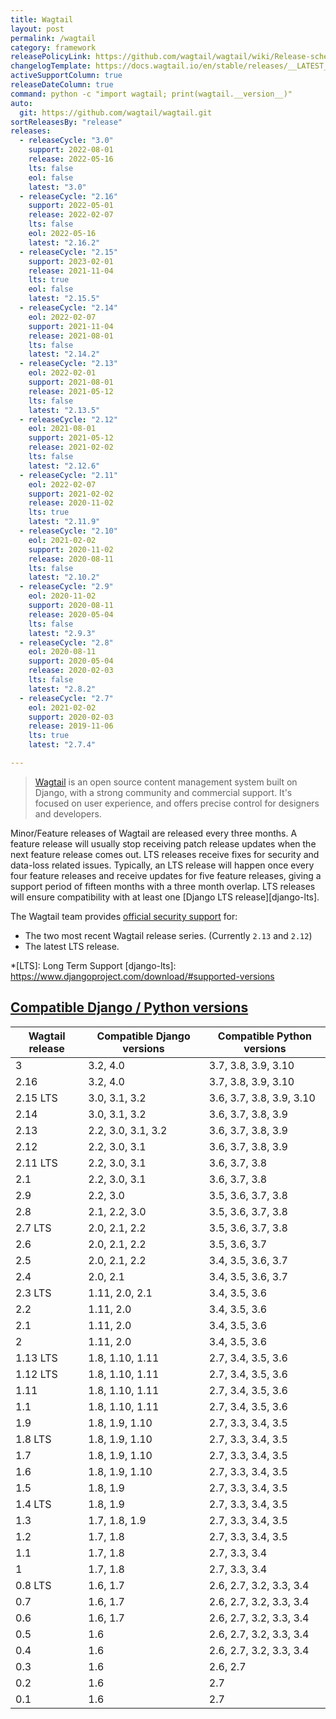 ```yaml
---
title: Wagtail
layout: post
permalink: /wagtail
category: framework
releasePolicyLink: https://github.com/wagtail/wagtail/wiki/Release-schedule
changelogTemplate: https://docs.wagtail.io/en/stable/releases/__LATEST__.html
activeSupportColumn: true
releaseDateColumn: true
command: python -c "import wagtail; print(wagtail.__version__)"
auto:
  git: https://github.com/wagtail/wagtail.git
sortReleasesBy: "release"
releases:
  - releaseCycle: "3.0"
    support: 2022-08-01
    release: 2022-05-16
    lts: false
    eol: false
    latest: "3.0"
  - releaseCycle: "2.16"
    support: 2022-05-01
    release: 2022-02-07
    lts: false
    eol: 2022-05-16
    latest: "2.16.2"
  - releaseCycle: "2.15"
    support: 2023-02-01
    release: 2021-11-04
    lts: true
    eol: false
    latest: "2.15.5"
  - releaseCycle: "2.14"
    eol: 2022-02-07
    support: 2021-11-04
    release: 2021-08-01
    lts: false
    latest: "2.14.2"
  - releaseCycle: "2.13"
    eol: 2022-02-01
    support: 2021-08-01
    release: 2021-05-12
    lts: false
    latest: "2.13.5"
  - releaseCycle: "2.12"
    eol: 2021-08-01
    support: 2021-05-12
    release: 2021-02-02
    lts: false
    latest: "2.12.6"
  - releaseCycle: "2.11"
    eol: 2022-02-07
    support: 2021-02-02
    release: 2020-11-02
    lts: true
    latest: "2.11.9"
  - releaseCycle: "2.10"
    eol: 2021-02-02
    support: 2020-11-02
    release: 2020-08-11
    lts: false
    latest: "2.10.2"
  - releaseCycle: "2.9"
    eol: 2020-11-02
    support: 2020-08-11
    release: 2020-05-04
    lts: false
    latest: "2.9.3"
  - releaseCycle: "2.8"
    eol: 2020-08-11
    support: 2020-05-04
    release: 2020-02-03
    lts: false
    latest: "2.8.2"
  - releaseCycle: "2.7"
    eol: 2021-02-02
    support: 2020-02-03
    release: 2019-11-06
    lts: true
    latest: "2.7.4"

---
```


> [Wagtail](https://wagtail.io/) is an open source content management system built on Django, with a strong community and commercial support. It's focused on user experience, and offers precise control for designers and developers.

Minor/Feature releases of Wagtail are released every three months. A feature release will usually stop receiving patch release updates when the next feature release comes out. LTS releases receive fixes for security and data-loss related issues. Typically, an LTS release will happen once every four feature releases and receive updates for five feature releases, giving a support period of fifteen months with a three month overlap. LTS releases will ensure compatibility with at least one [Django LTS release][django-lts].

The Wagtail team provides [official security support](https://docs.wagtail.io/en/stable/contributing/security.html#supported-versions) for:

* The two most recent Wagtail release series. (Currently `2.13` and `2.12`)
* The latest LTS release.

*[LTS]: Long Term Support
[django-lts]: https://www.djangoproject.com/download/#supported-versions

## [Compatible Django / Python versions](https://docs.wagtail.org/en/stable/releases/upgrading.html#compatible-django-python-versions)

Wagtail release | Compatible Django versions | Compatible Python versions
----------------|----------------------------|----------------------------
3               | 3.2, 4.0                   | 3.7, 3.8, 3.9, 3.10
2.16            | 3.2, 4.0                   | 3.7, 3.8, 3.9, 3.10
2.15 LTS        | 3.0, 3.1, 3.2              | 3.6, 3.7, 3.8, 3.9, 3.10
2.14            | 3.0, 3.1, 3.2              | 3.6, 3.7, 3.8, 3.9
2.13            | 2.2, 3.0, 3.1, 3.2         | 3.6, 3.7, 3.8, 3.9
2.12            | 2.2, 3.0, 3.1              | 3.6, 3.7, 3.8, 3.9
2.11 LTS        | 2.2, 3.0, 3.1              | 3.6, 3.7, 3.8
2.1             | 2.2, 3.0, 3.1              | 3.6, 3.7, 3.8
2.9             | 2.2, 3.0                   | 3.5, 3.6, 3.7, 3.8
2.8             | 2.1, 2.2, 3.0              | 3.5, 3.6, 3.7, 3.8
2.7 LTS         | 2.0, 2.1, 2.2              | 3.5, 3.6, 3.7, 3.8
2.6             | 2.0, 2.1, 2.2              | 3.5, 3.6, 3.7
2.5             | 2.0, 2.1, 2.2              | 3.4, 3.5, 3.6, 3.7
2.4             | 2.0, 2.1                   | 3.4, 3.5, 3.6, 3.7
2.3 LTS         | 1.11, 2.0, 2.1             | 3.4, 3.5, 3.6
2.2             | 1.11, 2.0                  | 3.4, 3.5, 3.6
2.1             | 1.11, 2.0                  | 3.4, 3.5, 3.6
2               | 1.11, 2.0                  | 3.4, 3.5, 3.6
1.13 LTS        | 1.8, 1.10, 1.11            | 2.7, 3.4, 3.5, 3.6
1.12 LTS        | 1.8, 1.10, 1.11            | 2.7, 3.4, 3.5, 3.6
1.11            | 1.8, 1.10, 1.11            | 2.7, 3.4, 3.5, 3.6
1.1             | 1.8, 1.10, 1.11            | 2.7, 3.4, 3.5, 3.6
1.9             | 1.8, 1.9, 1.10             | 2.7, 3.3, 3.4, 3.5
1.8 LTS         | 1.8, 1.9, 1.10             | 2.7, 3.3, 3.4, 3.5
1.7             | 1.8, 1.9, 1.10             | 2.7, 3.3, 3.4, 3.5
1.6             | 1.8, 1.9, 1.10             | 2.7, 3.3, 3.4, 3.5
1.5             | 1.8, 1.9                   | 2.7, 3.3, 3.4, 3.5
1.4 LTS         | 1.8, 1.9                   | 2.7, 3.3, 3.4, 3.5
1.3             | 1.7, 1.8, 1.9              | 2.7, 3.3, 3.4, 3.5
1.2             | 1.7, 1.8                   | 2.7, 3.3, 3.4, 3.5
1.1             | 1.7, 1.8                   | 2.7, 3.3, 3.4
1               | 1.7, 1.8                   | 2.7, 3.3, 3.4
0.8 LTS         | 1.6, 1.7                   | 2.6, 2.7, 3.2, 3.3, 3.4
0.7             | 1.6, 1.7                   | 2.6, 2.7, 3.2, 3.3, 3.4
0.6             | 1.6, 1.7                   | 2.6, 2.7, 3.2, 3.3, 3.4
0.5             | 1.6                        | 2.6, 2.7, 3.2, 3.3, 3.4
0.4             | 1.6                        | 2.6, 2.7, 3.2, 3.3, 3.4
0.3             | 1.6                        | 2.6, 2.7
0.2             | 1.6                        | 2.7
0.1             | 1.6                        | 2.7
